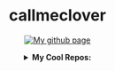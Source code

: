 <div align="center">

# callmeclover

[![My github page](https://img.shields.io/github/deployments/callmeclover/callmeclover.github.io/github-pages?label=Pages&logo=github)](https://callmeclover.github.io/)

<details>
  <summary><b>My Cool Repos:</b></summary>
  
  [Dungeoar](https://github.com/Dungeoar/Dungeoar)
  [Moss](https://github.com/Double-Door-Refrigerator)
</details>

</div>
